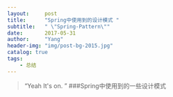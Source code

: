 ```yaml
---
layout:     post
title:      "Spring中使用到的设计模式 "
subtitle:   " \"Spring-Pattern\""
date:       2017-05-31 
author:     "Yang"
header-img: "img/post-bg-2015.jpg"
catalog: true
tags:
    - 总结
---
```


> “Yeah It's on. ”
###Spring中使用到的一些设计模式
